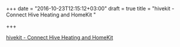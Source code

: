 +++
date = "2016-10-23T12:15:12+03:00"
draft = true
title = "hivekit - Connect Hive Heating and HomeKit "

+++

<p><a href="https://t.co/u7VcfC1BKi">hivekit - Connect Hive Heating and HomeKit </a></p>
